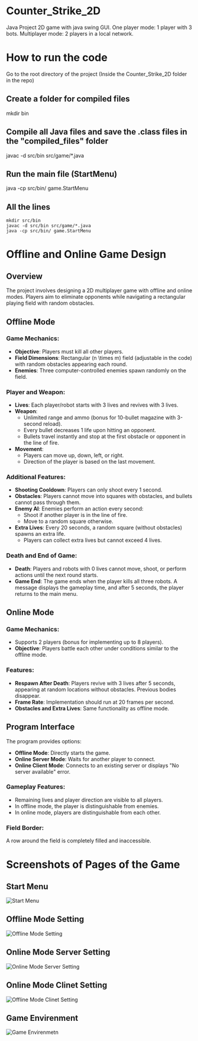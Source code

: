 # Counter_Strike_2D

Java Project
2D game with java swing GUI.
One player mode:
1 player with 3 bots.
Multiplayer mode:
2 players in a local network.

# How to run the code

Go to the root directory of the project (Inside the Counter_Strike_2D folder in the repo)

## Create a folder for compiled files

mkdir bin

## Compile all Java files and save the .class files in the "compiled_files" folder

javac -d src/bin src/game/\*.java

## Run the main file (StartMenu)

java -cp src/bin/ game.StartMenu

## All the lines

```
mkdir src/bin
javac -d src/bin src/game/*.java
java -cp src/bin/ game.StartMenu
```

# Offline and Online Game Design

## Overview

The project involves designing a 2D multiplayer game with offline and online modes. Players aim to eliminate opponents while navigating a rectangular playing field with random obstacles.

## Offline Mode

### Game Mechanics:

- **Objective**: Players must kill all other players.
- **Field Dimensions**: Rectangular \(n \times m\) field (adjustable in the code) with random obstacles appearing each round.
- **Enemies**: Three computer-controlled enemies spawn randomly on the field.

### Player and Weapon:

- **Lives**: Each player/robot starts with 3 lives and revives with 3 lives.
- **Weapon**:
  - Unlimited range and ammo (bonus for 10-bullet magazine with 3-second reload).
  - Every bullet decreases 1 life upon hitting an opponent.
  - Bullets travel instantly and stop at the first obstacle or opponent in the line of fire.
- **Movement**:
  - Players can move up, down, left, or right.
  - Direction of the player is based on the last movement.

### Additional Features:

- **Shooting Cooldown**: Players can only shoot every 1 second.
- **Obstacles**: Players cannot move into squares with obstacles, and bullets cannot pass through them.
- **Enemy AI**: Enemies perform an action every second:
  - Shoot if another player is in the line of fire.
  - Move to a random square otherwise.
- **Extra Lives**: Every 20 seconds, a random square (without obstacles) spawns an extra life.
  - Players can collect extra lives but cannot exceed 4 lives.

### Death and End of Game:

- **Death**: Players and robots with 0 lives cannot move, shoot, or perform actions until the next round starts.
- **Game End**: The game ends when the player kills all three robots. A message displays the gameplay time, and after 5 seconds, the player returns to the main menu.

## Online Mode

### Game Mechanics:

- Supports 2 players (bonus for implementing up to 8 players).
- **Objective**: Players battle each other under conditions similar to the offline mode.

### Features:

- **Respawn After Death**: Players revive with 3 lives after 5 seconds, appearing at random locations without obstacles. Previous bodies disappear.
- **Frame Rate**: Implementation should run at 20 frames per second.
- **Obstacles and Extra Lives**: Same functionality as offline mode.

## Program Interface

The program provides options:

- **Offline Mode**: Directly starts the game.
- **Online Server Mode**: Waits for another player to connect.
- **Online Client Mode**: Connects to an existing server or displays "No server available" error.

### Gameplay Features:

- Remaining lives and player direction are visible to all players.
- In offline mode, the player is distinguishable from enemies.
- In online mode, players are distinguishable from each other.

### Field Border:

A row around the field is completely filled and inaccessible.

# Screenshots of Pages of the Game

## Start Menu

![Start Menu](images/start_menu.png)

## Offline Mode Setting

![Offline Mode Setting](images/offline_setting.png)

## Online Mode Server Setting

![Online Mode Server Setting](images/online_server_setting.png)

## Online Mode Clinet Setting

![Offline Mode Clinet Setting](images/online_client_setting.png)

## Game Envirenment

![Game Envirenmetn](images/game_envirenment.png)
